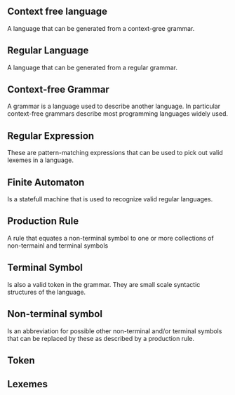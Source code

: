 Context free language
-----
A language that can be generated from a context-gree grammar.

Regular Language
-----
A language that can be generated from a regular grammar.

Context-free Grammar
-------
A grammar is a language used to describe another language.  In particular
context-free grammars describe most programming languages widely used. 

Regular Expression
------
These are pattern-matching expressions that can be used to pick out valid
lexemes in a language.

Finite Automaton
-------
Is a statefull machine that is used to recognize valid regular languages.

Production Rule
--------------
A rule that equates a non-terminal symbol to one or more collections of
non-termainl and terminal symbols

Terminal Symbol
------
Is also a valid token in the grammar.  They are small scale syntactic structures
of the language.

Non-terminal symbol
---
Is an abbreviation for possible other non-terminal and/or terminal symbols that
can be replaced by these as described by a production rule.

Token
-----

Lexemes
------
